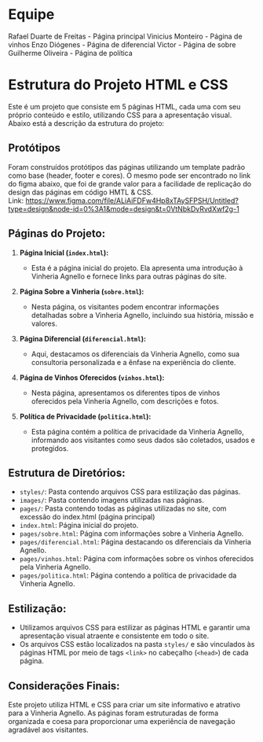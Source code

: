 # Equipe
Rafael Duarte de Freitas - Página principal
Vinicius Monteiro - Página de vinhos
Enzo Diógenes - Página de diferencial
Victor - Página de sobre
Guilherme Oliveira - Página de política

# Estrutura do Projeto HTML e CSS

Este é um projeto que consiste em 5 páginas HTML, cada uma com seu próprio conteúdo e estilo, utilizando CSS para a apresentação visual. Abaixo está a descrição da estrutura do projeto:

## Protótipos

Foram construídos protótipos das páginas utilizando um template padrão como base (header, footer e cores). O mesmo pode ser encontrado no link do figma abaixo, que foi de grande valor para a facilidade de replicação do design das páginas em código HMTL & CSS. <br>
Link: https://www.figma.com/file/ALiAiFDFw4Hp8xTAySFPSH/Untitled?type=design&node-id=0%3A1&mode=design&t=0VtNbkDvRvdXwf2g-1

## Páginas do Projeto:

1. **Página Inicial (`index.html`):**
   - Esta é a página inicial do projeto. Ela apresenta uma introdução à Vinheria Agnello e fornece links para outras páginas do site.
   
2. **Página Sobre a Vinheria (`sobre.html`):**
   - Nesta página, os visitantes podem encontrar informações detalhadas sobre a Vinheria Agnello, incluindo sua história, missão e valores.
   
3. **Página Diferencial (`diferencial.html`):**
   - Aqui, destacamos os diferenciais da Vinheria Agnello, como sua consultoria personalizada e a ênfase na experiência do cliente.

4. **Página de Vinhos Oferecidos (`vinhos.html`):**
   - Nesta página, apresentamos os diferentes tipos de vinhos oferecidos pela Vinheria Agnello, com descrições e fotos.

5. **Política de Privacidade (`politica.html`):**
   - Esta página contém a política de privacidade da Vinheria Agnello, informando aos visitantes como seus dados são coletados, usados e protegidos.

## Estrutura de Diretórios:

- `styles/`: Pasta contendo arquivos CSS para estilização das páginas.
- `images/`: Pasta contendo imagens utilizadas nas páginas.
- `pages/`: Pasta contendo todas as páginas utilizadas no site, com excessão do index.html (página principal)
- `index.html`: Página inicial do projeto.
- `pages/sobre.html`: Página com informações sobre a Vinheria Agnello.
- `pages/diferencial.html`: Página destacando os diferenciais da Vinheria Agnello.
- `pages/vinhos.html`: Página com informações sobre os vinhos oferecidos pela Vinheria Agnello.
- `pages/politica.html`: Página contendo a política de privacidade da Vinheria Agnello.

## Estilização:

- Utilizamos arquivos CSS para estilizar as páginas HTML e garantir uma apresentação visual atraente e consistente em todo o site.
- Os arquivos CSS estão localizados na pasta `styles/` e são vinculados às páginas HTML por meio de tags `<link>` no cabeçalho (`<head>`) de cada página.

## Considerações Finais:

Este projeto utiliza HTML e CSS para criar um site informativo e atrativo para a Vinheria Agnello. As páginas foram estruturadas de forma organizada e coesa para proporcionar uma experiência de navegação agradável aos visitantes.





